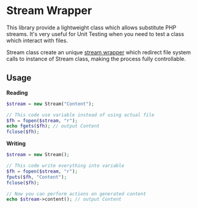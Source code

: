 Stream Wrapper
==============

This library provide a lightweight class which allows substitute PHP streams. It's very useful for Unit Testing when you need
to test a class which interact with files.

Stream class create an unique [stream wrapper](http://www.php.net/manual/en/class.streamwrapper.php) which redirect
file system calls to instance of Stream class, making the process fully controllable.

Usage
-----------------

**Reading**
```php
$stream = new Stream("Content");

// This code use variable instead of using actual file
$fh = fopen($stream, "r");
echo fgets($fh); // output Content
fclose($fh);
```

**Writing**
```php
$stream = new Stream();

// This code write everything into variable
$fh = fopen($stream, "r");
fputs($fh, "Content");
fclose($fh);

// Now you can perform actions on generated content
echo $stream->content(); // output Content
```

